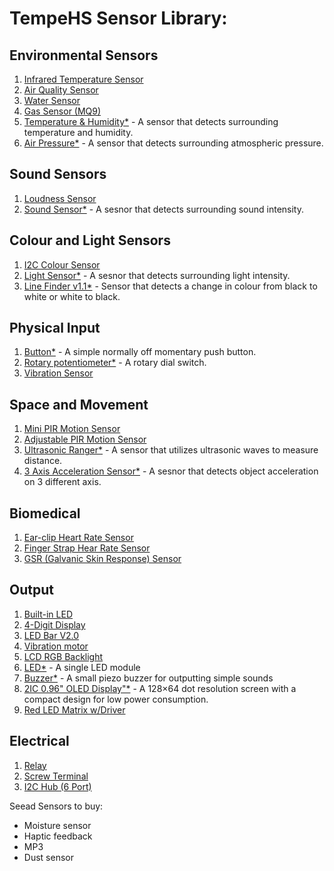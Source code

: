 # TempeHS Sensor Library:

## Environmental Sensors
1. [Infrared Temperature Sensor]()
2. [Air Quality Sensor]()
3. [Water Sensor]()
4. [Gas Sensor (MQ9)]()
5. [Temperature & Humidity*]() - A sensor that detects surrounding temperature and humidity.
6. [Air Pressure*]() -  A sensor that detects surrounding atmospheric pressure.

## Sound Sensors
1. [Loudness Sensor]()
2. [Sound Sensor*]() - A sesnor that detects surrounding sound intensity.

## Colour and Light Sensors
1. [I2C Colour Sensor]()
2. [Light Sensor*]() - A sesnor that detects surrounding light intensity.
3. [Line Finder v1.1*]() -  Sensor that detects a change in colour from black to white or white to black.

## Physical Input
1. [Button*]() -  A simple normally off momentary push button.
2. [Rotary potentiometer*]() - A rotary dial switch.
3. [Vibration Sensor]()

## Space and Movement
1. [Mini PIR Motion Sensor]()
2. [Adjustable PIR Motion Sensor]()
3. [Ultrasonic Ranger*]() - A sensor that utilizes ultrasonic waves to measure distance.
4. [3 Axis Acceleration Sensor*]() - A sesnor that detects object acceleration on 3 different axis.

## Biomedical
1. [Ear-clip Heart Rate Sensor]()
2. [Finger Strap Hear Rate Sensor]()
3. [GSR (Galvanic Skin Response) Sensor]()

## Output
1. [Built-in LED]()
3. [4-Digit Display]()
4. [LED Bar V2.0]()
5. [Vibration motor]()
6. [LCD RGB Backlight]()
7. [LED*]() - A single LED module
8. [Buzzer*]() - A small piezo buzzer for outputting simple sounds
9. [2IC 0.96" OLED Display"*]() - A 128×64 dot resolution screen with a compact design for low power consumption.
10. [Red LED Matrix w/Driver]()

## Electrical
1. [Relay]()
2. [Screw Terminal]()
3. [I2C Hub (6 Port)]()

Seead Sensors to buy:
- Moisture sensor
- Haptic feedback
- MP3
- Dust sensor